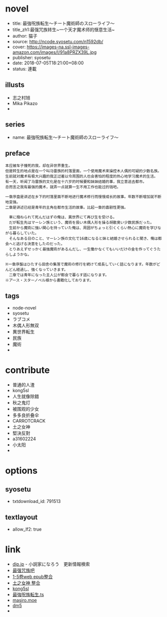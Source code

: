 # novel

- title: 最強呪族転生～チート魔術師のスローライフ～
- title_zh1:最强咒族转生~一个天才魔术师的惬意生活~
- author: 猫子
- source: http://ncode.syosetu.com/n1592db/
- cover: https://images-na.ssl-images-amazon.com/images/I/91a8PRZX39L.jpg
- publisher: syosetu
- date: 2018-07-05T18:21:00+08:00
- status: 連載

## illusts

- 志之村旭
- Mika Pikazo
- 

## series

- name: 最強呪族転生～チート魔術師のスローライフ～

## preface


```
本应被车子撞死的我，却在异世界重生。
但是转生的地点是在一个叫马雷族的村落里面，一个使用魔术来操控木人偶的可疑的少数名族。
生前就对魔术有极大兴趣的我正过着以令周围的人也会害怕的程度的热心地学习魔术的生活。
有一天，听闻了马雷族的文化是在十六岁的时候要和妹妹结婚的事，我立意逃去都市。
总而言之我有最强的魔术，就弄一点就算一生不用工作也能过的钱吧。

一章序盘是讲述在乡下的村落里面不断地进行魔术修行而慢慢成长的故事。年数不断增加就不断地变强。
二章是讲述已经是青年的主角在都市生活的故事。比起一章的喜剧性更强。

　車に撥ねられて死んだはずの俺は、異世界にて再び生を受ける。
　だが転生先はマーレン族という、魔術を扱い木偶人形を操る胡散臭い少数民族だった。
　生前から魔術に強い関心を持っていた俺は、周囲がちょっと引くくらい熱心に魔術を学びながら暮らしていた。
　そんなある日のこと、マーレン族の文化で16歳になると妹と結婚させられると聞き、俺は都会へと逃げる決意をしたのだった。
　とりあえずせっかく最強魔術があるんだし、一生働かなくてもいいだけの金を作ってぐうたらしようかな。

※一章序盤はひたすら田舎の集落で魔術の修行を続けて成長していく話になります。年数がどんどん経過し、強くなっていきます。
　二章では青年になった主人公が都会で暮らす話になります。
※アース・スターノベル様から書籍化しております。
```

## tags

- node-novel
- syosetu
- ラブコメ
- 木偶人形無双
- 異世界転生
- 民族
- 魔術
- 

# contribute

- 普通的人渣
- kong5sl
- 人生就像除錯
- 秋之鬼灯
- 被围观的少女
- 多多良折叠伞
- CARROTCRACK
- 土之女神
- 堅決反對
- a31602224
- 小太阳
- 

# options

## syosetu

- txtdownload_id: 791513

## textlayout

- allow_lf2: true

# link

- [dip.jp](https://narou.dip.jp/search.php?text=n1592db&novel=all&genre=all&new_genre=all&length=0&down=0&up=100) - 小説家になろう　更新情報検索
- [最强咒族吧](https://tieba.baidu.com/f?kw=%E6%9C%80%E5%BC%BA%E5%92%92%E6%97%8F&ie=utf-8&tp=0 "")
- [1-5卷web epub整合](https://tieba.baidu.com/p/5765951643 "1-5卷web epub整合")
- [土之女神 整合](https://tieba.baidu.com/p/4422629720 "整合")
- [kong5sl](http://tieba.baidu.com/home/main/?un=kong5sl&ie=utf-8&fr=frs&red_tag=d0474615308)
- [最強呪族転生.ts](https://github.com/bluelovers/node-novel/blob/master/lib/locales/%E6%9C%80%E5%BC%B7%E5%91%AA%E6%97%8F%E8%BB%A2%E7%94%9F.ts)
- [masiro.moe](https://masiro.moe/forum.php?mod=forumdisplay&fid=65)
- [dm5](http://www.dm5.com/manhua-zuiqiangzhouzuzhuansheng-yigetiancaimoshushideqieyishenghuo/)
- 

